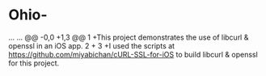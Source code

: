 Ohio-
=====

...	...	@@ -0,0 +1,3 @@
1	+This project demonstrates the use of libcurl & openssl in an iOS app. 
2	+
3	+I used the scripts at https://github.com/miyabichan/cURL-SSL-for-iOS to build libcurl & openssl for this project.
